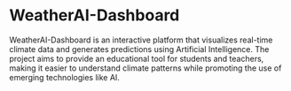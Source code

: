 # WeatherAI-Dashboard
WeatherAI-Dashboard is an interactive platform that visualizes real-time climate data and generates predictions using Artificial Intelligence. The project aims to provide an educational tool for students and teachers, making it easier to understand climate patterns while promoting the use of emerging technologies like AI.
